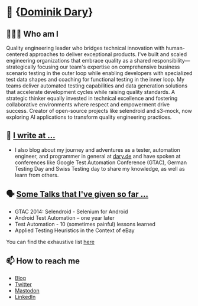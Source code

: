 # 👋 {[Dominik Dary](https://dary.de/)}

## 👨🏻‍💻 Who am I

Quality engineering leader who bridges technical innovation with human-centered approaches to deliver exceptional products. 
I've built and scaled engineering organizations that embrace quality as a shared responsibility—strategically focusing our team's expertise on comprehensive business scenario testing in the outer loop while enabling developers with specialized test data shapes and coaching for functional testing in the inner loop. 
My teams deliver automated testing capabilities and data generation solutions that accelerate development cycles while raising quality standards. 
A strategic thinker equally invested in technical excellence and fostering collaborative environments where respect and empowerment drive success. 
Creator of open-source projects like selendroid and s3-mock, now exploring AI applications to transform quality engineering practices.​​​​​​​​​​​​​​​​

## 📝 [I write at ...](https://dary.de)

- I also blog about my journey and adventures as a tester, automation engineer, and programmer in general at [dary.de](https://dary.de) and have spoken at conferences like Google Test Automation Conference (GTAC), German Testing Day and Swiss Testing day to share my knowledge, as well as learn from others.

## 🗣 [Some Talks that I've given so far ...](http://dary.de/about-dominik/)

- GTAC 2014: Selendroid - Selenium for Android
- Android Test Automation – one year later
- Test Automation - 10 (sometimes painful) lessons learned
- Applied Testing Heuristics in the Context of eBay

You can find the exhaustive list [here](http://dary.de/about-dominik/)

## 📫 How to reach me 

- [Blog](https://dary.de/)
- [Twitter](https://twitter.com/dominikdary)
- [Mastodon](https://hachyderm.io/@dominikdary)
- [LinkedIn](https://www.linkedin.com/in/dominikdary/)
